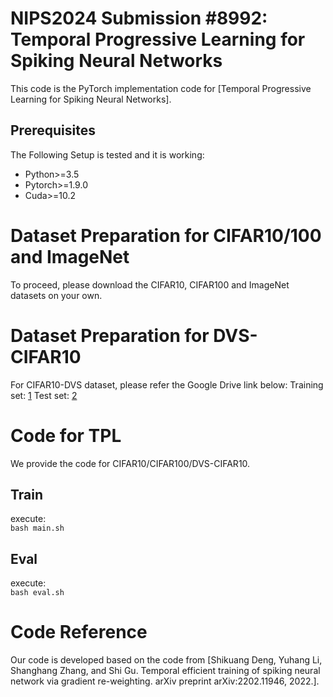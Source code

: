 # NIPS2024 Submission #8992: Temporal Progressive Learning for Spiking Neural Networks
This code is the PyTorch implementation code for [Temporal Progressive Learning for Spiking Neural Networks].

## Prerequisites
The Following Setup is tested and it is working:
 * Python>=3.5
 * Pytorch>=1.9.0
 * Cuda>=10.2

 # Dataset Preparation for CIFAR10/100 and ImageNet
To proceed, please download the CIFAR10, CIFAR100 and ImageNet datasets on your own.

# Dataset Preparation for DVS-CIFAR10
For CIFAR10-DVS dataset, please refer the Google Drive link below:
Training set: [1](https://drive.google.com/file/d/1pzYnhoUvtcQtxk_Qmy4d2VrhWhy5R-t9/view?usp=sharing)
Test set: [2](https://drive.google.com/file/d/1q1k6JJgVH3ZkHWMg2zPtrZak9jRP6ggG/view?usp=sharing)

# Code for TPL
We provide the code for CIFAR10/CIFAR100/DVS-CIFAR10.

## Train
execute: \
  `bash main.sh`

## Eval
execute: \
  `bash eval.sh`

# Code Reference
Our code is developed based on the code from [Shikuang Deng, Yuhang Li, Shanghang Zhang, and Shi Gu. Temporal efficient training of spiking neural network via gradient re-weighting. arXiv preprint arXiv:2202.11946, 2022.].

